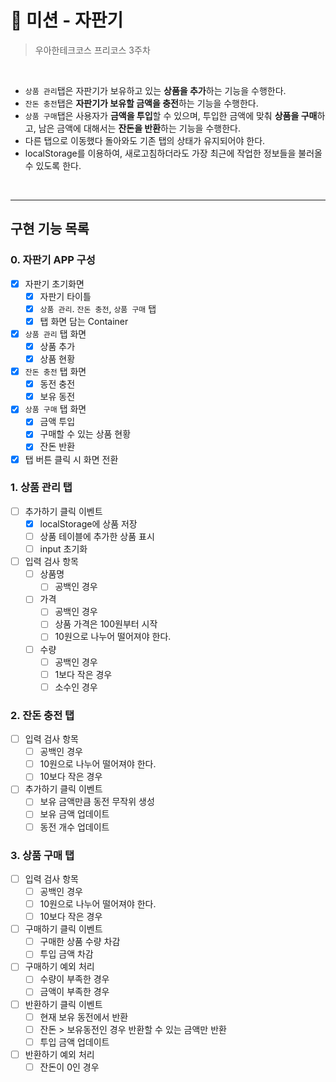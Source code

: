 # 🥤 미션 - 자판기

> 우아한테크코스 프리코스 3주차

<br>

- `상품 관리`탭은 자판기가 보유하고 있는 **상품을 추가**하는 기능을 수행한다.
- `잔돈 충전`탭은 **자판기가 보유할 금액을 충전**하는 기능을 수행한다.
- `상품 구매`탭은 사용자가 **금액을 투입**할 수 있으며, 투입한 금액에 맞춰 **상품을 구매**하고, 남은 금액에 대해서는 **잔돈을 반환**하는 기능을 수행한다.
- 다른 탭으로 이동했다 돌아와도 기존 탭의 상태가 유지되어야 한다.
- localStorage를 이용하여, 새로고침하더라도 가장 최근에 작업한 정보들을 불러올 수 있도록 한다.

<br>

---

## 구현 기능 목록

### 0. 자판기 APP 구성

- [x] 자판기 초기화면
  - [x] 자판기 타이틀
  - [x] `상품 관리`. `잔돈 충전`, `상품 구매` 탭
  - [x] 탭 화면 담는 Container
- [x] `상품 관리` 탭 화면
  - [x] 상품 추가
  - [x] 상품 현황
- [x] `잔돈 충전` 탭 화면
  - [x] 동전 충전
  - [x] 보유 동전
- [x] `상품 구매` 탭 화면
  - [x] 금액 투입
  - [x] 구매할 수 있는 상품 현황
  - [x] 잔돈 반환
- [x] 탭 버튼 클릭 시 화면 전환

### 1. 상품 관리 탭

- [ ] 추가하기 클릭 이벤트
  - [x] localStorage에 상품 저장
  - [ ] 상품 테이블에 추가한 상품 표시
  - [ ] input 초기화
- [ ] 입력 검사 항목
  - [ ] 상품명
    - [ ] 공백인 경우
  - [ ] 가격
    - [ ] 공백인 경우
    - [ ] 상품 가격은 100원부터 시작
    - [ ] 10원으로 나누어 떨어져야 한다.
  - [ ] 수량
    - [ ] 공백인 경우
    - [ ] 1보다 작은 경우
    - [ ] 소수인 경우

### 2. 잔돈 충전 탭

- [ ] 입력 검사 항목
  - [ ] 공백인 경우
  - [ ] 10원으로 나누어 떨어져야 한다.
  - [ ] 10보다 작은 경우
- [ ] 추가하기 클릭 이벤트
  - [ ] 보유 금액만큼 동전 무작위 생성
  - [ ] 보유 금액 업데이트
  - [ ] 동전 개수 업데이트

### 3. 상품 구매 탭

- [ ] 입력 검사 항목
  - [ ] 공백인 경우
  - [ ] 10원으로 나누어 떨어져야 한다.
  - [ ] 10보다 작은 경우
- [ ] 구매하기 클릭 이벤트
  - [ ] 구매한 상품 수량 차감
  - [ ] 투입 금액 차감
- [ ] 구매하기 예외 처리
  - [ ] 수량이 부족한 경우
  - [ ] 금액이 부족한 경우
- [ ] 반환하기 클릭 이벤트
  - [ ] 현재 보유 동전에서 반환
  - [ ] 잔돈 > 보유동전인 경우 반환할 수 있는 금액만 반환
  - [ ] 투입 금액 업데이트
- [ ] 반환하기 예외 처리
  - [ ] 잔돈이 0인 경우
